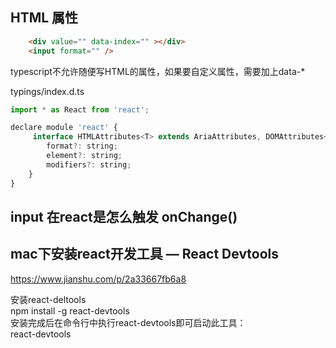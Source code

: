 

## HTML 属性

```html
    <div value="" data-index="" ></div>
    <input format="" />
```

typescript不允许随便写HTML的属性，如果要自定义属性，需要加上data-*

typings/index.d.ts
```js
import * as React from 'react';

declare module 'react' {
     interface HTMLAttributes<T> extends AriaAttributes, DOMAttributes<T> {
        format?: string;
        element?: string;
        modifiers?: string;
    }
}
```

## input 在react是怎么触发 onChange()



## mac下安装react开发工具 — React Devtools

https://www.jianshu.com/p/2a33667fb6a8

安装react-deltools  
npm install -g react-devtools  
安装完成后在命令行中执行react-devtools即可启动此工具：  
react-devtools   














